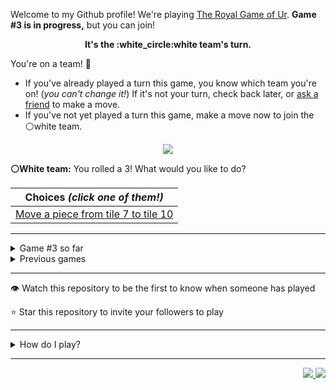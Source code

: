 Welcome to my Github profile!
We're playing
[The Royal Game of Ur](https://en.wikipedia.org/wiki/Royal_Game_of_Ur).
**Game #3 is in progress,** but you can join!

<p align="center">
  <b>It's the
  :white_circle:white
  team's turn.</b>
</p>

You're on a team! :wave:

* If you've already played a turn this game, you know which team you're on!
(_you can't change it!_)
If it's not your turn, check back later, or
[ask a
friend](https://twitter.com/share?text=I'm+playing+The+Royal+Game+of+Ur+on+a+GitHub+profile.+Take+your+turn+at+https://github.com/rossjrw/rossjrw+%23RoyalGameOfUr+%23github)
to make a move.
* If you've not yet played a turn this game, make a move now to join the
:white_circle:white
team.

<p align="center"><img src="https://raw.githubusercontent.com/rossjrw/rossjrw/play/games/current/board.513.svg"></p>

  **:white_circle:White team:**
  You rolled a 3!
What would you like to do?

| Choices *(click one of them!)* |
| --- |
  | [Move a piece from tile 7 to tile 10    ](https://github.com/rossjrw/rossjrw/issues/new?title=ur-move-3%407-0&amp;body=Press+Submit%21+You+don%27t+need+to+edit+this+text+or+do+anything+else.%0D%0A%0D%0ABe+aware+that+your+move+can+take+a+minute+or+two+to+process.) |

-----

<details><summary>Game #3 so far</summary>

## Who's on each team?

<table>
    <thead>
      <tr><th colspan=2>Players in this game</th></tr>
    </thead>
    <tbody>
      <tr>
        <td align="right"><b>Black team</b> :black_circle:</td>
        <td>:white_circle: <b> White team</b></td>
      </tr>
      <tr align="center">
        <td><b><a href="https://github.com/BaptisteMartinet">@BaptisteMartinet</a></b> (27)<br><b><a href="https://github.com/tassiaaccioly">@tassiaaccioly</a></b> (3)<br><b><a href="https://github.com/chekos">@chekos</a></b> (3)<br><b><a href="https://github.com/rossjrw">@rossjrw</a></b> (2)<br><b><a href="https://github.com/cbebe">@cbebe</a></b> (2)<br><b><a href="https://github.com/DiogoTofuMartins">@DiogoTofuMartins</a></b> (1)<br><b><a href="https://github.com/jackwilliamgray">@jackwilliamgray</a></b> (1)<br><b><a href="https://github.com/jackcarey">@jackcarey</a></b> (1)<br><b><a href="https://github.com/shaurya-src">@shaurya-src</a></b> (1)<br><b><a href="https://github.com/kinduff">@kinduff</a></b> (1)<br><b><a href="https://github.com/AfterWorld">@AfterWorld</a></b> (1)</td>
        <td><b><a href="https://github.com/1ethanhansen">@1ethanhansen</a></b> (31)<br><b><a href="https://github.com/shpatrickguo">@shpatrickguo</a></b> (6)<br><b><a href="https://github.com/jtrent238">@jtrent238</a></b> (3)<br><b><a href="https://github.com/The-Coding-Classroom">@The-Coding-Classroom</a></b> (1)<br><b><a href="https://github.com/Hans5958">@Hans5958</a></b> (1)<br><b><a href="https://github.com/abhijit-hota">@abhijit-hota</a></b> (1)</td>
      </tr>
    </tbody>
  </table>

## What's happened so far?

| Time | Turn | Event | Issue | Board |
| :---: | :---: | :--- | :---: | :---: |
  | 11th Jan 2021 18:53 | **0** | :black_circle: **[@BaptisteMartinet](https://github.com/BaptisteMartinet)** started a new game | [#425](https://github.com/rossjrw/rossjrw/issues/425) | [link](https://raw.githubusercontent.com/rossjrw/rossjrw/2e4658022b4eb7f8104666e9a88e8250643c9383/games/current/board.425.svg) |
  | 11th Jan 2021 18:54 | **1** | :black_circle: **[@BaptisteMartinet](https://github.com/BaptisteMartinet)** moved a black piece onto the board to position 1    | [#426](https://github.com/rossjrw/rossjrw/issues/426) | [link](https://raw.githubusercontent.com/rossjrw/rossjrw/a934bcece1bb80caea7dd9911616969452437f3f/games/current/board.426.svg) |
  | 11th Jan 2021 22:08 | **2** | :white_circle: **[@shpatrickguo](https://github.com/shpatrickguo)** moved a white piece onto the board to position 1    | [#427](https://github.com/rossjrw/rossjrw/issues/427) | [link](https://raw.githubusercontent.com/rossjrw/rossjrw/d9425379be92f8c2138459fe496777e97c352802/games/current/board.427.svg) |
  | 12th Jan 2021 09:37 | **3** | :black_circle: **[@BaptisteMartinet](https://github.com/BaptisteMartinet)** moved a black piece from position 1 to position 2    | [#428](https://github.com/rossjrw/rossjrw/issues/428) | [link](https://raw.githubusercontent.com/rossjrw/rossjrw/f9c17baa5a05e61467c216e08c631b80b3f0c57a/games/current/board.428.svg) |
  | 12th Jan 2021 17:20 | **4** | :white_circle: **[@1ethanhansen](https://github.com/1ethanhansen)** moved a white piece from position 1 to position 4  — claimed a rosette :rosette:  | [#429](https://github.com/rossjrw/rossjrw/issues/429) |  |
  | 12th Jan 2021 17:21 | **5** | :white_circle: **[@1ethanhansen](https://github.com/1ethanhansen)** moved a white piece from position 4 to position 8  — claimed a rosette :rosette:  | [#430](https://github.com/rossjrw/rossjrw/issues/430) | [link](https://raw.githubusercontent.com/rossjrw/rossjrw/64b501e334c803850d09f6cc1d178ebf13715574/games/current/board.430.svg) |
  | 12th Jan 2021 17:21 | **6** | :white_circle:  The white team rolled a 0 and their turn was automatically passed | [#430](https://github.com/rossjrw/rossjrw/issues/430) | [link](https://raw.githubusercontent.com/rossjrw/rossjrw/40d891e2a3ae5c43ae4fc383a0fdd3bd862e6951/games/current/board.430.svg) |
  | 12th Jan 2021 17:28 | **7** | :black_circle: **[@BaptisteMartinet](https://github.com/BaptisteMartinet)** moved a black piece from position 2 to position 3    | [#431](https://github.com/rossjrw/rossjrw/issues/431) | [link](https://raw.githubusercontent.com/rossjrw/rossjrw/007f032d6b05bb9beb025545237aba31ad4dc208/games/current/board.431.svg) |
  | 12th Jan 2021 18:00 | **8** | :white_circle: **[@1ethanhansen](https://github.com/1ethanhansen)** moved a white piece onto the board to position 1    | [#432](https://github.com/rossjrw/rossjrw/issues/432) | [link](https://raw.githubusercontent.com/rossjrw/rossjrw/014ac3a454cd31667735a39216d1503a010315d1/games/current/board.432.svg) |
  | 13th Jan 2021 00:01 | **9** | :black_circle: **[@DiogoTofuMartins](https://github.com/DiogoTofuMartins)** moved a black piece from position 3 to position 6    | [#433](https://github.com/rossjrw/rossjrw/issues/433) | [link](https://raw.githubusercontent.com/rossjrw/rossjrw/11b7813c66bae8ab2d2ce21d882b994e261d37d7/games/current/board.433.svg) |
  | 13th Jan 2021 00:37 | **10** | :white_circle: **[@1ethanhansen](https://github.com/1ethanhansen)** moved a white piece onto the board to position 2    | [#434](https://github.com/rossjrw/rossjrw/issues/434) | [link](https://raw.githubusercontent.com/rossjrw/rossjrw/e8661f4a65c59817df3d0238efe825d1fddc74a8/games/current/board.434.svg) |
  | 13th Jan 2021 18:36 | **11** | :black_circle: **[@tassiaaccioly](https://github.com/tassiaaccioly)** moved a black piece onto the board to position 3    | [#435](https://github.com/rossjrw/rossjrw/issues/435) | [link](https://raw.githubusercontent.com/rossjrw/rossjrw/166fbc83a6b89e7f10c30abac8f525e778714533/games/current/board.435.svg) |
  | 13th Jan 2021 18:49 | **12** | :white_circle: **[@1ethanhansen](https://github.com/1ethanhansen)** moved a white piece from position 2 to position 4  — claimed a rosette :rosette:  | [#436](https://github.com/rossjrw/rossjrw/issues/436) | [link](https://raw.githubusercontent.com/rossjrw/rossjrw/aeef20a5ed22fbd5a5c0f256032def39129fbc71/games/current/board.436.svg) |
  | 13th Jan 2021 19:06 | **13** | :white_circle: **[@1ethanhansen](https://github.com/1ethanhansen)** moved a white piece from position 4 to position 6 — captured a black piece :crossed_swords:   | [#437](https://github.com/rossjrw/rossjrw/issues/437) | [link](https://raw.githubusercontent.com/rossjrw/rossjrw/bac6e6fe13f7b89d6ae9684665614d09f5a445d8/games/current/board.437.svg) |
  | 15th Jan 2021 12:14 | **14** | :black_circle: **[@BaptisteMartinet](https://github.com/BaptisteMartinet)** moved a black piece from position 3 to position 4  — claimed a rosette :rosette:  | [#439](https://github.com/rossjrw/rossjrw/issues/439) | [link](https://raw.githubusercontent.com/rossjrw/rossjrw/07c0fb432b09d5149b7dc3f8bcde787762f70071/games/current/board.439.svg) |
  | 15th Jan 2021 12:16 | **15** | :black_circle: **[@BaptisteMartinet](https://github.com/BaptisteMartinet)** moved a black piece from position 4 to position 6 — captured a white piece :crossed_swords:   | [#440](https://github.com/rossjrw/rossjrw/issues/440) |  |
  | 15th Jan 2021 16:29 | **16** | :white_circle: **[@jtrent238](https://github.com/jtrent238)** moved a white piece onto the board to position 2    | [#441](https://github.com/rossjrw/rossjrw/issues/441) | [link](https://raw.githubusercontent.com/rossjrw/rossjrw/0ed9adc147e32099b31a788bfba00440ea8ccf3d/games/current/board.441.svg) |
  | 15th Jan 2021 16:29 | **17** | :black_circle:  The black team rolled a 0 and their turn was automatically passed | [#441](https://github.com/rossjrw/rossjrw/issues/441) | [link](https://raw.githubusercontent.com/rossjrw/rossjrw/01e08b60925a369661b38ca5ba8e33082663c279/games/current/board.441.svg) |
  | 15th Jan 2021 16:31 | **18** | :white_circle: **[@jtrent238](https://github.com/jtrent238)** moved a white piece from position 1 to position 4  — claimed a rosette :rosette:  | [#442](https://github.com/rossjrw/rossjrw/issues/442) | [link](https://raw.githubusercontent.com/rossjrw/rossjrw/52354f0a149ac4b0412d42364e23afe676a99b76/games/current/board.442.svg) |
  | 15th Jan 2021 16:32 | **19** | :white_circle: **[@jtrent238](https://github.com/jtrent238)** moved a white piece onto the board to position 1    | [#443](https://github.com/rossjrw/rossjrw/issues/443) | [link](https://raw.githubusercontent.com/rossjrw/rossjrw/b283cfa2c7a043a9dcde5d7966a91c7ad1019995/games/current/board.443.svg) |
  | 16th Jan 2021 16:32 | **20** | :black_circle: **[@BaptisteMartinet](https://github.com/BaptisteMartinet)** moved a black piece from position 6 to position 9    | [#444](https://github.com/rossjrw/rossjrw/issues/444) | [link](https://raw.githubusercontent.com/rossjrw/rossjrw/75f1465060fcb7856ed862ef84dd6a1e5f967144/games/current/board.444.svg) |
  | 16th Jan 2021 17:51 | **21** | :white_circle: **[@1ethanhansen](https://github.com/1ethanhansen)** moved a white piece from position 4 to position 7    | [#445](https://github.com/rossjrw/rossjrw/issues/445) | [link](https://raw.githubusercontent.com/rossjrw/rossjrw/b6a52aa2e0194d0daf60acd5a9817d98a713a311/games/current/board.445.svg) |
  | 17th Jan 2021 10:44 | **22** | :black_circle: **[@BaptisteMartinet](https://github.com/BaptisteMartinet)** moved a black piece from position 9 to position 12    | [#446](https://github.com/rossjrw/rossjrw/issues/446) | [link](https://raw.githubusercontent.com/rossjrw/rossjrw/1e0251ba2a5e8bc898e90d71e696228cc9a65f05/games/current/board.446.svg) |
  | 17th Jan 2021 19:29 | **23** | :white_circle: **[@1ethanhansen](https://github.com/1ethanhansen)** moved a white piece from position 7 to position 10    | [#447](https://github.com/rossjrw/rossjrw/issues/447) | [link](https://raw.githubusercontent.com/rossjrw/rossjrw/65c00f8eaa214b5d3e5fd942e4f5e065cffe7f6b/games/current/board.447.svg) |
  | 17th Jan 2021 21:12 | **24** | :black_circle: **[@BaptisteMartinet](https://github.com/BaptisteMartinet)** ascended a black piece from position 12 :rocket:    | [#448](https://github.com/rossjrw/rossjrw/issues/448) | [link](https://raw.githubusercontent.com/rossjrw/rossjrw/e571b93b19c18e7a983a07419059337c598299fd/games/current/board.448.svg) |
  | 17th Jan 2021 21:23 | **25** | :white_circle: **[@1ethanhansen](https://github.com/1ethanhansen)** moved a white piece from position 2 to position 3    | [#449](https://github.com/rossjrw/rossjrw/issues/449) | [link](https://raw.githubusercontent.com/rossjrw/rossjrw/38368998dd351bbda19cb08c0ca222c940c9b516/games/current/board.449.svg) |
  | 17th Jan 2021 21:50 | **26** | :black_circle: **[@BaptisteMartinet](https://github.com/BaptisteMartinet)** moved a black piece onto the board to position 3    | [#450](https://github.com/rossjrw/rossjrw/issues/450) | [link](https://raw.githubusercontent.com/rossjrw/rossjrw/de46a2d98258e6c7b02d195f53d9c3b2f15ee263/games/current/board.450.svg) |
  | 17th Jan 2021 21:54 | **27** | :white_circle: **[@1ethanhansen](https://github.com/1ethanhansen)** moved a white piece onto the board to position 4  — claimed a rosette :rosette:  | [#451](https://github.com/rossjrw/rossjrw/issues/451) | [link](https://raw.githubusercontent.com/rossjrw/rossjrw/7e8eeab04ba334dfff138fe535c38cac0f383904/games/current/board.451.svg) |
  | 17th Jan 2021 21:55 | **28** | :white_circle: **[@1ethanhansen](https://github.com/1ethanhansen)** moved a white piece onto the board to position 2    | [#452](https://github.com/rossjrw/rossjrw/issues/452) | [link](https://raw.githubusercontent.com/rossjrw/rossjrw/f08b81bb6f681b15d94ee918bd94d1bba04a0b25/games/current/board.452.svg) |
  | 17th Jan 2021 23:06 | **29** | :black_circle: **[@tassiaaccioly](https://github.com/tassiaaccioly)** moved a black piece from position 3 to position 4  — claimed a rosette :rosette:  | [#453](https://github.com/rossjrw/rossjrw/issues/453) | [link](https://raw.githubusercontent.com/rossjrw/rossjrw/5add3e878a7960dd2d55c64554514e2f46289775/games/current/board.453.svg) |
  | 18th Jan 2021 01:22 | **30** | :black_circle: **[@jackwilliamgray](https://github.com/jackwilliamgray)** moved a black piece onto the board to position 2    | [#454](https://github.com/rossjrw/rossjrw/issues/454) | [link](https://raw.githubusercontent.com/rossjrw/rossjrw/7141d88153c7024bd068837f179b6c68d50aabb4/games/current/board.454.svg) |
  | 18th Jan 2021 02:40 | **31** | :white_circle: **[@1ethanhansen](https://github.com/1ethanhansen)** moved a white piece from position 10 to position 12    | [#455](https://github.com/rossjrw/rossjrw/issues/455) | [link](https://raw.githubusercontent.com/rossjrw/rossjrw/e65711ca96b77a255a6b04990d3160c662f512ea/games/current/board.455.svg) |
  | 18th Jan 2021 08:53 | **32** | :black_circle: **[@BaptisteMartinet](https://github.com/BaptisteMartinet)** moved a black piece onto the board to position 3    | [#456](https://github.com/rossjrw/rossjrw/issues/456) | [link](https://raw.githubusercontent.com/rossjrw/rossjrw/02517d2a2a00fb36c80bd3d884f571e036d3a9e4/games/current/board.456.svg) |
  | 19th Jan 2021 00:34 | **33** | :white_circle: **[@shpatrickguo](https://github.com/shpatrickguo)** moved a white piece from position 12 to position 14  — claimed a rosette :rosette:  | [#457](https://github.com/rossjrw/rossjrw/issues/457) | [link](https://raw.githubusercontent.com/rossjrw/rossjrw/1af25861eecd59b2730215e5e576717dc5ef15b3/games/current/board.457.svg) |
  | 19th Jan 2021 12:50 | **34** | :white_circle: **[@The-Coding-Classroom](https://github.com/The-Coding-Classroom)** moved a white piece from position 8 to position 12    | [#458](https://github.com/rossjrw/rossjrw/issues/458) | [link](https://raw.githubusercontent.com/rossjrw/rossjrw/68a1ecdb1c161324ee7af463312cf8276f060348/games/current/board.458.svg) |
  | 20th Jan 2021 00:46 | **35** | :black_circle: **[@jackcarey](https://github.com/jackcarey)** moved a black piece from position 4 to position 7    | [#459](https://github.com/rossjrw/rossjrw/issues/459) | [link](https://raw.githubusercontent.com/rossjrw/rossjrw/190776b448a5d5b45c5e9ebb31bd2937d8015d94/games/current/board.459.svg) |
  | 20th Jan 2021 00:57 | **36** | :white_circle: **[@1ethanhansen](https://github.com/1ethanhansen)** moved a white piece from position 4 to position 6    | [#460](https://github.com/rossjrw/rossjrw/issues/460) | [link](https://raw.githubusercontent.com/rossjrw/rossjrw/d44b1a98c19f77fb6e63cdee86cb1dca7e6ea22b/games/current/board.460.svg) |
  | 20th Jan 2021 10:37 | **37** | :black_circle: **[@BaptisteMartinet](https://github.com/BaptisteMartinet)** moved a black piece from position 7 to position 10    | [#461](https://github.com/rossjrw/rossjrw/issues/461) | [link](https://raw.githubusercontent.com/rossjrw/rossjrw/2179e7fa83918a6f18ac24b30ad513c43ec91d22/games/current/board.461.svg) |
  | 20th Jan 2021 18:49 | **38** | :white_circle: **[@1ethanhansen](https://github.com/1ethanhansen)** ascended a white piece from position 12 :rocket:    | [#463](https://github.com/rossjrw/rossjrw/issues/463) | [link](https://raw.githubusercontent.com/rossjrw/rossjrw/acbba44a0219993b7f9d3c1c53fd5e15a6109706/games/current/board.463.svg) |
  | 22nd Jan 2021 08:16 | **39** | :black_circle: **[@shaurya-src](https://github.com/shaurya-src)** moved a black piece from position 3 to position 4  — claimed a rosette :rosette:  | [#464](https://github.com/rossjrw/rossjrw/issues/464) | [link](https://raw.githubusercontent.com/rossjrw/rossjrw/82dd4a4ec2eea12ea3d6820159ab3a2330023bef/games/current/board.464.svg) |
  | 23rd Jan 2021 19:08 | **40** | :black_circle: **[@kinduff](https://github.com/kinduff)** moved a black piece from position 4 to position 7    | [#465](https://github.com/rossjrw/rossjrw/issues/465) | [link](https://raw.githubusercontent.com/rossjrw/rossjrw/33dd4f565044125668c2f2a34c6371c9724bb6e0/games/current/board.465.svg) |
  | 23rd Jan 2021 19:13 | **41** | :white_circle: **[@1ethanhansen](https://github.com/1ethanhansen)** moved a white piece from position 2 to position 4  — claimed a rosette :rosette:  | [#466](https://github.com/rossjrw/rossjrw/issues/466) | [link](https://raw.githubusercontent.com/rossjrw/rossjrw/f6742246b239da086dc28f2d9a100e26ae5cf6e4/games/current/board.466.svg) |
  | 23rd Jan 2021 19:14 | **42** | :white_circle: **[@1ethanhansen](https://github.com/1ethanhansen)** moved a white piece from position 4 to position 7 — captured a black piece :crossed_swords:   | [#467](https://github.com/rossjrw/rossjrw/issues/467) | [link](https://raw.githubusercontent.com/rossjrw/rossjrw/23bb93acd53da2e2eb6763404b7b46c0dcf155dc/games/current/board.467.svg) |
  | 25th Jan 2021 11:27 | **43** | :black_circle: **[@BaptisteMartinet](https://github.com/BaptisteMartinet)** moved a black piece from position 10 to position 11    | [#468](https://github.com/rossjrw/rossjrw/issues/468) | [link](https://raw.githubusercontent.com/rossjrw/rossjrw/232d35cb55e908b20f32a30100685cf6f4c76187/games/current/board.468.svg) |
  | 25th Jan 2021 15:03 | **44** | :white_circle: **[@shpatrickguo](https://github.com/shpatrickguo)** moved a white piece from position 6 to position 8  — claimed a rosette :rosette:  | [#469](https://github.com/rossjrw/rossjrw/issues/469) | [link](https://raw.githubusercontent.com/rossjrw/rossjrw/850238d3bbae1052af3b594129c01deb2d579040/games/current/board.469.svg) |
  | 26th Jan 2021 00:04 | **45** | :white_circle: **[@1ethanhansen](https://github.com/1ethanhansen)** moved a white piece from position 8 to position 11 — captured a black piece :crossed_swords:   | [#470](https://github.com/rossjrw/rossjrw/issues/470) | [link](https://raw.githubusercontent.com/rossjrw/rossjrw/d074d954ee0641977a864a3bcd1aa208c46c9e05/games/current/board.470.svg) |
  | 26th Jan 2021 15:57 | **46** | :black_circle: **[@BaptisteMartinet](https://github.com/BaptisteMartinet)** moved a black piece from position 2 to position 3    | [#471](https://github.com/rossjrw/rossjrw/issues/471) | [link](https://raw.githubusercontent.com/rossjrw/rossjrw/7dd3dde2571ab52351e21a84d6bcbecbdad43de0/games/current/board.471.svg) |
  | 26th Jan 2021 17:03 | **47** | :white_circle: **[@1ethanhansen](https://github.com/1ethanhansen)** moved a white piece from position 11 to position 13    | [#472](https://github.com/rossjrw/rossjrw/issues/472) | [link](https://raw.githubusercontent.com/rossjrw/rossjrw/ab6cf76792e1dffc742b8f92e8ef3d281074f1ba/games/current/board.472.svg) |
  | 26th Jan 2021 18:32 | **48** | :black_circle: **[@tassiaaccioly](https://github.com/tassiaaccioly)** moved a black piece onto the board to position 2    | [#473](https://github.com/rossjrw/rossjrw/issues/473) | [link](https://raw.githubusercontent.com/rossjrw/rossjrw/832e93a3efdfb2d33e88093f029a94cb303f9bbf/games/current/board.473.svg) |
  | 26th Jan 2021 18:40 | **49** | :white_circle: **[@1ethanhansen](https://github.com/1ethanhansen)** moved a white piece onto the board to position 2    | [#474](https://github.com/rossjrw/rossjrw/issues/474) | [link](https://raw.githubusercontent.com/rossjrw/rossjrw/ab69c1a954351ca7d910dd7b708f78eae233207f/games/current/board.474.svg) |
  | 27th Jan 2021 14:12 | **50** | :black_circle: **[@BaptisteMartinet](https://github.com/BaptisteMartinet)** moved a black piece from position 3 to position 4  — claimed a rosette :rosette:  | [#475](https://github.com/rossjrw/rossjrw/issues/475) | [link](https://raw.githubusercontent.com/rossjrw/rossjrw/bc2d2be546b7b199f5b8cc106f446145713d7f53/games/current/board.475.svg) |
  | 27th Jan 2021 14:19 | **51** | :black_circle: **[@BaptisteMartinet](https://github.com/BaptisteMartinet)** moved a black piece from position 4 to position 6    | [#476](https://github.com/rossjrw/rossjrw/issues/476) | [link](https://raw.githubusercontent.com/rossjrw/rossjrw/49eb9611c1d54db4fcda40397b1b921d389c0c4d/games/current/board.476.svg) |
  | 27th Jan 2021 17:59 | **52** | :white_circle: **[@shpatrickguo](https://github.com/shpatrickguo)** moved a white piece from position 3 to position 6 — captured a black piece :crossed_swords:   | [#477](https://github.com/rossjrw/rossjrw/issues/477) | [link](https://raw.githubusercontent.com/rossjrw/rossjrw/06bb9f827f0bf1e643251a417522d6383b0b4da5/games/current/board.477.svg) |
  | 28th Jan 2021 06:44 | **53** | :black_circle: **[@AfterWorld](https://github.com/AfterWorld)** moved a black piece onto the board to position 3    | [#478](https://github.com/rossjrw/rossjrw/issues/478) | [link](https://raw.githubusercontent.com/rossjrw/rossjrw/a45a6b5214bcbb5b5a01c64c954217d3272d9511/games/current/board.478.svg) |
  | 28th Jan 2021 16:44 | **54** | :white_circle: **[@Hans5958](https://github.com/Hans5958)** moved a white piece from position 6 to position 8  — claimed a rosette :rosette:  | [#479](https://github.com/rossjrw/rossjrw/issues/479) | [link](https://raw.githubusercontent.com/rossjrw/rossjrw/48c06cc1502efa7a5260e46b677069444808c844/games/current/board.479.svg) |
  | 28th Jan 2021 16:46 | **55** | :white_circle: **[@1ethanhansen](https://github.com/1ethanhansen)** ascended a white piece from position 13 :rocket:    | [#480](https://github.com/rossjrw/rossjrw/issues/480) | [link](https://raw.githubusercontent.com/rossjrw/rossjrw/e3444f98f9df5bf255fbe22f8314b432ace27d06/games/current/board.480.svg) |
  | 31st Jan 2021 13:04 | **56** | :black_circle: **[@BaptisteMartinet](https://github.com/BaptisteMartinet)** moved a black piece from position 2 to position 5    | [#481](https://github.com/rossjrw/rossjrw/issues/481) | [link](https://raw.githubusercontent.com/rossjrw/rossjrw/53b630f03a589599fd1c46443f218be92a37adaf/games/current/board.481.svg) |
  | 31st Jan 2021 17:14 | **57** | :white_circle: **[@shpatrickguo](https://github.com/shpatrickguo)** moved a white piece from position 2 to position 5 — captured a black piece :crossed_swords:   | [#482](https://github.com/rossjrw/rossjrw/issues/482) | [link](https://raw.githubusercontent.com/rossjrw/rossjrw/300fa7d7575dc061711203ddd0015842ae17b803/games/current/board.482.svg) |
  | 31st Jan 2021 22:08 | **58** | :black_circle: **[@BaptisteMartinet](https://github.com/BaptisteMartinet)** moved a black piece from position 3 to position 4  — claimed a rosette :rosette:  | [#483](https://github.com/rossjrw/rossjrw/issues/483) | [link](https://raw.githubusercontent.com/rossjrw/rossjrw/7eb4c5111fdeea3d67b7e5c2ea0ec2aab8e4da8d/games/current/board.483.svg) |
  | 31st Jan 2021 22:16 | **59** | :black_circle: **[@BaptisteMartinet](https://github.com/BaptisteMartinet)** moved a black piece from position 4 to position 9    | [#484](https://github.com/rossjrw/rossjrw/issues/484) | [link](https://raw.githubusercontent.com/rossjrw/rossjrw/dcf5dd45663a135b404144a0fdd17633219ab530/games/current/board.484.svg) |
  | 1st Feb 2021 00:10 | **60** | :white_circle: **[@1ethanhansen](https://github.com/1ethanhansen)** moved a white piece from position 8 to position 9 — captured a black piece :crossed_swords:   | [#485](https://github.com/rossjrw/rossjrw/issues/485) | [link](https://raw.githubusercontent.com/rossjrw/rossjrw/68c6caaa4e4b4715f4f73ed1dd37cd0cd09f64db/games/current/board.485.svg) |
  | 1st Feb 2021 08:55 | **61** | :black_circle: **[@BaptisteMartinet](https://github.com/BaptisteMartinet)** moved a black piece onto the board to position 2    | [#486](https://github.com/rossjrw/rossjrw/issues/486) | [link](https://raw.githubusercontent.com/rossjrw/rossjrw/947274c7a85188043e8649e9820be047ad3c2663/games/current/board.486.svg) |
  | 1st Feb 2021 16:07 | **62** | :white_circle: **[@1ethanhansen](https://github.com/1ethanhansen)** moved a white piece from position 5 to position 8  — claimed a rosette :rosette:  | [#487](https://github.com/rossjrw/rossjrw/issues/487) | [link](https://raw.githubusercontent.com/rossjrw/rossjrw/d2a1dc5357dedd3c7e002cfd7c6e795d9f053f8d/games/current/board.487.svg) |
  | 1st Feb 2021 16:20 | **63** | :white_circle: **[@1ethanhansen](https://github.com/1ethanhansen)** moved a white piece from position 8 to position 11    | [#488](https://github.com/rossjrw/rossjrw/issues/488) | [link](https://raw.githubusercontent.com/rossjrw/rossjrw/ed6bf81e0c2395390cbe419f14bc28d2f13d6767/games/current/board.488.svg) |
  | 2nd Feb 2021 07:18 | **64** | :black_circle: **[@rossjrw](https://github.com/rossjrw)** moved a black piece from position 2 to position 4  — claimed a rosette :rosette:  | [#489](https://github.com/rossjrw/rossjrw/issues/489) | [link](https://raw.githubusercontent.com/rossjrw/rossjrw/66b1ccb57560e8567f3ff144554615d3a7f35543/games/current/board.489.svg) |
  | 2nd Feb 2021 07:18 | **65** | :black_circle: **[@rossjrw](https://github.com/rossjrw)** moved a black piece onto the board to position 1    | [#490](https://github.com/rossjrw/rossjrw/issues/490) | [link](https://raw.githubusercontent.com/rossjrw/rossjrw/0d49d6c13368f1050745548c2b21adc40add12d4/games/current/board.490.svg) |
  | 2nd Feb 2021 18:39 | **66** | :white_circle: **[@1ethanhansen](https://github.com/1ethanhansen)** moved a white piece from position 1 to position 4  — claimed a rosette :rosette:  | [#491](https://github.com/rossjrw/rossjrw/issues/491) | [link](https://raw.githubusercontent.com/rossjrw/rossjrw/f4bfb08c51aa9faed66e82e77fbcae3d2fb31e14/games/current/board.491.svg) |
  | 2nd Feb 2021 18:41 | **67** | :white_circle: **[@1ethanhansen](https://github.com/1ethanhansen)** moved a white piece from position 11 to position 13    | [#492](https://github.com/rossjrw/rossjrw/issues/492) |  |
  | 3rd Feb 2021 01:40 | **68** | :black_circle: **[@chekos](https://github.com/chekos)** moved a black piece from position 4 to position 5    | [#493](https://github.com/rossjrw/rossjrw/issues/493) | [link](https://raw.githubusercontent.com/rossjrw/rossjrw/2e7a659fa9077ad7ad586dca354ba71801aac90b/games/current/board.493.svg) |
  | 3rd Feb 2021 01:40 | **69** | :white_circle:  The white team rolled a 0 and their turn was automatically passed | [#493](https://github.com/rossjrw/rossjrw/issues/493) | [link](https://raw.githubusercontent.com/rossjrw/rossjrw/0daf1a5ba1bc55fea39912d8a1320a7aee6aab32/games/current/board.493.svg) |
  | 3rd Feb 2021 01:42 | **70** | :black_circle: **[@chekos](https://github.com/chekos)** moved a black piece from position 5 to position 8  — claimed a rosette :rosette:  | [#494](https://github.com/rossjrw/rossjrw/issues/494) | [link](https://raw.githubusercontent.com/rossjrw/rossjrw/2a2c34f99bef6ea6d48ffef83271e859622f988f/games/current/board.494.svg) |
  | 3rd Feb 2021 01:43 | **71** | :black_circle: **[@chekos](https://github.com/chekos)** moved a black piece from position 8 to position 10    | [#495](https://github.com/rossjrw/rossjrw/issues/495) |  |
  | 3rd Feb 2021 05:21 | **72** | :white_circle: **[@1ethanhansen](https://github.com/1ethanhansen)** ascended a white piece from position 13 :rocket:    | [#496](https://github.com/rossjrw/rossjrw/issues/496) | [link](https://raw.githubusercontent.com/rossjrw/rossjrw/209b686067ce93021e5261779ef8e02958082d89/games/current/board.496.svg) |
  | 3rd Feb 2021 05:21 | **73** | :black_circle:  The black team rolled a 0 and their turn was automatically passed | [#496](https://github.com/rossjrw/rossjrw/issues/496) | [link](https://raw.githubusercontent.com/rossjrw/rossjrw/5e7f848dd5f53b1fbb00cf2b2db4ed29edec0825/games/current/board.496.svg) |
  | 3rd Feb 2021 05:22 | **74** | :white_circle: **[@1ethanhansen](https://github.com/1ethanhansen)** moved a white piece from position 9 to position 10 — captured a black piece :crossed_swords:   | [#497](https://github.com/rossjrw/rossjrw/issues/497) | [link](https://raw.githubusercontent.com/rossjrw/rossjrw/659fc42db8f120268ae649389c805f0d9ae1bcdc/games/current/board.497.svg) |
  | 4th Feb 2021 13:17 | **75** | :black_circle: **[@BaptisteMartinet](https://github.com/BaptisteMartinet)** moved a black piece from position 1 to position 3    | [#498](https://github.com/rossjrw/rossjrw/issues/498) |  |
  | 4th Feb 2021 13:45 | **76** | :white_circle: **[@abhijit-hota](https://github.com/abhijit-hota)** ascended a white piece from position 14 :rocket:    | [#499](https://github.com/rossjrw/rossjrw/issues/499) | [link](https://raw.githubusercontent.com/rossjrw/rossjrw/f2dd7797d6851cb211d907bb13f20745aabdae1b/games/current/board.499.svg) |
  | 4th Feb 2021 13:45 | **77** | :black_circle:  The black team rolled a 0 and their turn was automatically passed | [#499](https://github.com/rossjrw/rossjrw/issues/499) | [link](https://raw.githubusercontent.com/rossjrw/rossjrw/5c1e8659144365793b64d73cc45a98a23a433068/games/current/board.499.svg) |
  | 4th Feb 2021 16:39 | **78** | :white_circle: **[@1ethanhansen](https://github.com/1ethanhansen)** moved a white piece from position 10 to position 13    | [#500](https://github.com/rossjrw/rossjrw/issues/500) | [link](https://raw.githubusercontent.com/rossjrw/rossjrw/5fd711f8717eed11a7a061bf5d23ee392e408cbc/games/current/board.500.svg) |
  | 5th Feb 2021 09:09 | **79** | :black_circle: **[@BaptisteMartinet](https://github.com/BaptisteMartinet)** moved a black piece onto the board to position 2    | [#501](https://github.com/rossjrw/rossjrw/issues/501) | [link](https://raw.githubusercontent.com/rossjrw/rossjrw/fa86d9fa2812ce5c80f3e5f3eee024f98b72ff92/games/current/board.501.svg) |
  | 5th Feb 2021 18:04 | **80** | :white_circle: **[@1ethanhansen](https://github.com/1ethanhansen)** moved a white piece from position 7 to position 10    | [#502](https://github.com/rossjrw/rossjrw/issues/502) | [link](https://raw.githubusercontent.com/rossjrw/rossjrw/9ec484e2f8b281dfee0188819ef3ef7cef63337b/games/current/board.502.svg) |
  | 5th Feb 2021 19:16 | **81** | :black_circle: **[@BaptisteMartinet](https://github.com/BaptisteMartinet)** moved a black piece from position 2 to position 4  — claimed a rosette :rosette:  | [#503](https://github.com/rossjrw/rossjrw/issues/503) | [link](https://raw.githubusercontent.com/rossjrw/rossjrw/e9ea4b15572065f5125fb557b6d4f47424b04c8e/games/current/board.503.svg) |
  | 5th Feb 2021 19:16 | **82** | :black_circle: **[@BaptisteMartinet](https://github.com/BaptisteMartinet)** moved a black piece from position 4 to position 7    | [#504](https://github.com/rossjrw/rossjrw/issues/504) | [link](https://raw.githubusercontent.com/rossjrw/rossjrw/10b79dc7f9797fc8ff31ae05a3cb23f1f7a5850d/games/current/board.504.svg) |
  | 5th Feb 2021 19:37 | **83** | :white_circle: **[@1ethanhansen](https://github.com/1ethanhansen)** moved a white piece from position 4 to position 7 — captured a black piece :crossed_swords:   | [#505](https://github.com/rossjrw/rossjrw/issues/505) |  |
  | 6th Feb 2021 16:35 | **84** | :black_circle: **[@cbebe](https://github.com/cbebe)** moved a black piece from position 3 to position 6    | [#506](https://github.com/rossjrw/rossjrw/issues/506) | [link](https://raw.githubusercontent.com/rossjrw/rossjrw/62416aa4ffa4b90dbe57b150af27580ded306517/games/current/board.506.svg) |
  | 6th Feb 2021 16:35 | **85** | :white_circle:  The white team rolled a 3 and their turn was automatically passed | [#506](https://github.com/rossjrw/rossjrw/issues/506) | [link](https://raw.githubusercontent.com/rossjrw/rossjrw/62c1ba5b22fe0fb59a683a8c352f60605b6f701c/games/current/board.506.svg) |
  | 6th Feb 2021 17:00 | **86** | :black_circle: **[@cbebe](https://github.com/cbebe)** moved a black piece from position 6 to position 8  — claimed a rosette :rosette:  | [#507](https://github.com/rossjrw/rossjrw/issues/507) | [link](https://raw.githubusercontent.com/rossjrw/rossjrw/8be9b8cf4dc6f14698a8122aaf1de344754ffbdd/games/current/board.507.svg) |
  | 6th Feb 2021 19:41 | **87** | :black_circle: **[@BaptisteMartinet](https://github.com/BaptisteMartinet)** moved a black piece onto the board to position 3    | [#508](https://github.com/rossjrw/rossjrw/issues/508) | [link](https://raw.githubusercontent.com/rossjrw/rossjrw/f3ce1d8f85759b4323f0018ffd90a067a94f66b3/games/current/board.508.svg) |
  | 7th Feb 2021 00:04 | **88** | :white_circle: **[@shpatrickguo](https://github.com/shpatrickguo)** moved a white piece from position 13 to position 14  — claimed a rosette :rosette:  | [#509](https://github.com/rossjrw/rossjrw/issues/509) | [link](https://raw.githubusercontent.com/rossjrw/rossjrw/b9ee466cd67473ac5d62531e205572aaaca5df26/games/current/board.509.svg) |
  | 7th Feb 2021 04:17 | **89** | :white_circle: **[@1ethanhansen](https://github.com/1ethanhansen)** moved a white piece from position 10 to position 13    | [#510](https://github.com/rossjrw/rossjrw/issues/510) | [link](https://raw.githubusercontent.com/rossjrw/rossjrw/2534c191783e8a1ad1ef8e9e0bb0caf9b54d29d1/games/current/board.510.svg) |
  | 8th Feb 2021 09:15 | **90** | :black_circle: **[@BaptisteMartinet](https://github.com/BaptisteMartinet)** moved a black piece from position 3 to position 4  — claimed a rosette :rosette:  | [#512](https://github.com/rossjrw/rossjrw/issues/512) | [link](https://raw.githubusercontent.com/rossjrw/rossjrw/576bebb961c56c3bfb80f6e46a243c513c32fd63/games/current/board.512.svg) |
  | 8th Feb 2021 09:16 | **91** | :black_circle: **[@BaptisteMartinet](https://github.com/BaptisteMartinet)** moved a black piece from position 4 to position 6    | [#513](https://github.com/rossjrw/rossjrw/issues/513) |  |

</details>

<details><summary>Previous games</summary>

## Previous games

1. A game was started on 30th Jul 2020 by **[@rossjrw](https://github.com/rossjrw)** and ended on 4th Dec 2020. 
   * The :white_circle:white team won. 
   * 64 players played 166 moves across 4 months and 5 days. 
   * The :black_circle:black team captured 9 white pieces and claimed 12 rosettes. 
   * The :white_circle:white team captured 10 black pieces and claimed 18 rosettes. 
   * The MVP of the winning team was **[@1ethanhansen](https://github.com/1ethanhansen)**, who played 48 moves. 
   * The winning move was made by **[@qbtl](https://github.com/qbtl)** ([#269](https://github.com/rossjrw/rossjrw/issues/269)).
1. A game was started on 4th Dec 2020 by **[@1ethanhansen](https://github.com/1ethanhansen)** and ended on 11th Jan 2021. 
   * The :black_circle:black team won. 
   * 27 players played 145 moves across 1 month and 1 week. 
   * The :black_circle:black team captured 7 white pieces and claimed 16 rosettes. 
   * The :white_circle:white team captured 6 black pieces and claimed 14 rosettes. 
   * The MVP of the winning team was **[@shpatrickguo](https://github.com/shpatrickguo)**, who played 26 moves. 
   * The winning move was made by **[@shpatrickguo](https://github.com/shpatrickguo)** ([#424](https://github.com/rossjrw/rossjrw/issues/424)).

</details>

-----

:eye: Watch this repository to be the first to know when someone has played

:star: Star this repository to invite your followers to play

-----

<details><summary>How do I play?</summary>

  It's the :white_circle:white team versus the :black_circle:black team.

  The turn starts by rolling 4 binary dice, which
  results in a number from 0 to 4. The current team gets to move one of their
  pieces by that many tiles.

  All of your pieces start on position 0 (the space just before tile 1). Your
  goal is to get all seven of them off the board by moving them onto position
  15 (the space just after tile 14). This is called **:rocket:ascending** a
  piece. You also want to prevent your opponent from :rocket:ascending their
  pieces.

  You will move your pieces along the tiles from tile 1 to tile 14. The tiles
  on your side of the board (tiles 1 through 4, 13, and 14) are safe — only
  your pieces can be there. However, the tiles in the middle (tiles 5 through
  12) are unsafe — your opponent's pieces can also be here. If one team's piece
  lands on the same tile as another team's piece, the piece that was landed on
  is **:crossed_swords:captured**! It goes all the way back to position 0.

  If you land on a **:rosette:rosette** (tiles 4, 8, and 14), your team gets to
  take another turn. Also, a piece that is on the :rosette:rosette on tile 8
  *cannot be :crossed_swords:captured*. A piece that's trying to capture it will
  simply bounce off onto tile 9.

  The first team to **:rocket:ascend** all seven of their pieces — that is,
  move them off the board onto position 15 — :crown:wins!

  Watch [Tom Scott play against Irving
  Finkel](https://www.youtube.com/watch?v=WZskjLq040I) in 2017.

  -----

  Playing Ur on my GitHub profile is easy. The dice have already been rolled
  for you — all you have to do is decide what to do with them.

  Anyone can join either team at any time, but once you're in a team, you're
  locked into it until the game ends. You can't play a move when it's the
  other team's turn.

  _([Before 2020-09-19](https://github.com/rossjrw/rossjrw/pull/133), your team
  was determined by your username. This is no longer the case.)_

  There will be a list of links below the board image with each possible move.
  Clicking one of those will take you to a page where you can create an Issue
  in this repository. The fields will already be filled in and all you have to
  do is click Submit.

  It will take a moment for Github Actions to acknowledge your move, but once
  it does, you'll see it react with the 'eyes' emoji (:eyes:). No more than a
  minute later it should react with the 'rocket' emoji (:rocket:) to let you
  know that your move was successful.

  If you don't see any of that, then something went wrong. Ping me in your
  issue by typing `cc @rossjrw`, and I'll take a look.

  Note that if your team has no possible moves — for example by rolling a 0 —
  your turn will be automatically skipped. The event log will let you know if
  this has happened.

  -----

  Check out the `source` branch of this repository for the source code and a
  little commentary on the inspiration behind this project.

</details>

-----

<p align="right">
  <a href="https://github.com/rossjrw/rossjrw/actions?query=workflow:build">
    <img src="https://github.com/rossjrw/rossjrw/workflows/build/badge.svg?branch=source"/>
  </a>
  <a href="https://github.com/rossjrw/rossjrw/actions?query=workflow:play">
    <img src="https://github.com/rossjrw/rossjrw/workflows/play/badge.svg?branch=play"/>
  </a>
</p>
